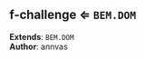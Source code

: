 <a name="module_f-challenge"></a>

## f-challenge ⇐ <code>BEM.DOM</code>
**Extends**: <code>BEM.DOM</code>  
**Author**: annvas  
